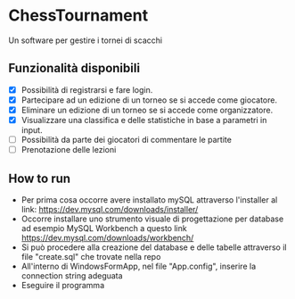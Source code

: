 # ChessTournament

Un software per gestire i tornei di scacchi

## Funzionalità disponibili
- [x] Possibilità di registrarsi e fare login. 
- [x] Partecipare ad un edizione di un torneo se si accede come giocatore. 
- [x] Eliminare un edizione di un torneo se si accede come organizzatore.
- [x] Visualizzare una classifica e delle statistiche in base a parametri in input.
- [ ] Possibilità da parte dei giocatori di commentare le partite
- [ ] Prenotazione delle lezioni
## How to run
* Per prima cosa occorre avere installato mySQL attraverso l'installer al link: https://dev.mysql.com/downloads/installer/
* Occorre installare uno strumento visuale di progettazione per database ad esempio MySQL Workbench a questo link https://dev.mysql.com/downloads/workbench/
* Si può procedere alla creazione del database e delle tabelle attraverso il file "create.sql" che trovate nella repo
* All'interno di WindowsFormApp, nel file "App.config", inserire la connection string adeguata
* Eseguire il programma
